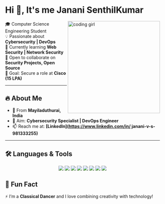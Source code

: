 # Hi 👋, It's me Janani SenthilKumar  

<img align="right" alt="coding girl" width="300" src="https://media.giphy.com/media/L8K62iTDkzGX6/giphy.gif">

🎓 Computer Science Engineering Student  
💡 Passionate about **Cybersecurity | DevOps**  
🌱 Currently learning **Web Security | Network Security**  
🤝 Open to collaborate on **Security Projects, Open Source**  
🚀 Goal: Secure a role at **Cisco (15 LPA)**  

---
## 🔥 About Me  

- 📌 From **Mayiladuthurai, India**  
- 🎯 Aim: **Cybersecurity Specialist | DevOps Engineer**  
- 📫 Reach me at: **[LinkedIn](https://www.linkedin.com/in/ janani-v-s-981333255)**  

---

## 🛠️ Languages & Tools  

<p align="center">
  <img src="https://img.icons8.com/color/48/000000/python.png"/>
  <img src="https://img.icons8.com/color/48/000000/java-coffee-cup-logo.png"/>
  <img src="https://img.icons8.com/color/48/000000/javascript.png"/>
  <img src="https://img.icons8.com/color/48/000000/html-5.png"/>
  <img src="https://img.icons8.com/color/48/000000/css3.png"/>
  <img src="https://img.icons8.com/color/48/000000/linux.png"/>
  <img src="https://img.icons8.com/color/48/000000/ansible.png"/>
  <img src="https://img.icons8.com/color/48/000000/docker.png"/>
</p>

## 🎉 Fun Fact  

⚡ I’m a **Classical Dancer** and I love combining creativity with technology!  

